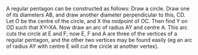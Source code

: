 A regular pentagon can be constructed as follows: Draw a circle. Draw
one of its diameters AB, and draw another diameter perpendicular to
this, CD. Let O be the centre of the circle, and X the midpoint of OC.
Then find Y on OD such that XY=XA. Now draw an arc of radius AY and
centre A. This arc cuts the circle at E and F; now E, F and A are three
of the vertices of a regular pentagon, and the other two vertices may be
found easily (eg an arc of radius AY with centre E will cut the circle
at another vertex).
